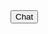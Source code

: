 <html>
<body>

<meta name="viewport" content="width=device-width, initial-scale=1, minimum-scale=1">

<script type='text/javascript'>
	function initEmbeddedMessaging() {
		try {
			embeddedservice_bootstrap.settings.language = 'en_US'; // For example, enter 'en' or 'en-US'
            
            

      window.addEventListener("onEmbeddedMessagingReady", e => {
						  embeddedservice_bootstrap.prechatAPI.setVisiblePrechatFields({
						    // List the pre-chat field names with the value and whether
						    // it's editable in the pre-chat form.
						    	"Account_Code": {
						      	"value": "AA123",
						      	"isEditableByEndUser": true
						    	},
		 					"_email": {
						      	"value": "tguirgis@testemail.com.invalid",
						      	"isEditableByEndUser": true
						    	},
							"_firstName": {
						      	"value": "Tony",
						      	"isEditableByEndUser": true
						    	},
		 					"_lastName": {
						      	"value": "Guirgis",
						      	"isEditableByEndUser": true
						    	}
		 				  });
                          
						});
            

			embeddedservice_bootstrap.init(
				'00DDk00000096DG',
				'NAT_Chat_Web',
				'https://fleetcorna--uat.sandbox.my.site.com/ESWNATChatWeb1730393482019',
				{
					scrt2URL: 'https://fleetcorna--uat.sandbox.my.salesforce-scrt.com'
				}
			);
		} catch (err) {
			console.error('Error loading Embedded Messaging: ', err);
		}
	};
</script>
<script type='text/javascript' src='https://fleetcorna--uat.sandbox.my.site.com/ESWNATChatWeb1730393482019/assets/js/bootstrap.min.js'></script>


<button id= "launchchat" onclick="launchchat()">
	Chat
</button>

<script>
function launchchat(){
	initEmbeddedMessaging();
 }
</script>

</body>
</html> 
